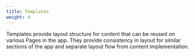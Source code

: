 ```yaml
---
title: Templates
weight: 4
---
```


Templates provide layout structure for content that can be reused on various Pages in the app. They provide consistency in layout for similar sections of the app and separate layout flow from content implementation.